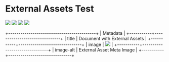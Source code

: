 # External Assets Test

![][image0] ![][image1] ![][image2] ![][image3]

+-------------------------------------------+
| Metadata                                  |
+-----------+-------------------------------+
| title     | Document with External Assets |
+-----------+-------------------------------+
| image     | ![][image4]                   |
+-----------+-------------------------------+
| image-alt | External Asset Meta Image     |
+-----------+-------------------------------+

[image0]: https://example.com/adobe/assets/urn:aaid:aem:12345-abcde-regular

[image1]: https://example.com/normal/image.png

[image2]: https://example.com/adobe/assets/urn:aaid:aem:67890-fghij

[image3]: /relative/path/image.jpg

[image4]: https://example.com/adobe/assets/urn:aaid:aem:12345-abcde
